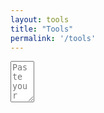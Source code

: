 ```yaml
---
layout: tools
title: "Tools"
permalink: '/tools'
---
```

<script src="https://ajax.googleapis.com/ajax/libs/jquery/3.5.1/jquery.min.js"></script>
<link href="{{ base.url | prepend: site.url }}/assets/css/json-viewer.css" rel="stylesheet" />
<script src="{{ base.url | prepend: site.url }}/assets/libs/json-viewer.js"></script>


<textarea id="inputText" name="inputText"
          rows="4" cols="2" placeholder="Paste your JSON | XML | YAML here!">
</textarea>

<pre id="json-renderer"></pre>

<script>
// self executing function here
    $('#json-renderer').hide();
    (()=> {
        
        $('#inputText').on('input', ()=> {
            let inputText = $('#inputText').val();
            if(inputText!==undefined && inputText.length>0) {
                $('#json-renderer').jsonViewer(JSON.parse(inputText)); 
                $('#json-renderer').show();
                return;
            }
            $('#json-renderer').jsonViewer(''); 
            $('#json-renderer').hide();
            
        });

        
    })();
</script>

